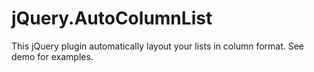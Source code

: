 jQuery.AutoColumnList
=====================

This jQuery plugin automatically layout your lists in column format.
See demo for examples.
